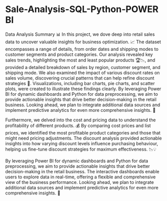 # Sale-Analysis-SQL-Python-POWER BI

Data Analysis Summary 📊
In this project, we dove deep into retail sales data to uncover valuable insights for business optimization. 📈 The dataset encompasses a range of details, from order dates and shipping modes to customer segments and product categories. Our analysis revealed key sales trends, highlighting the most and least popular products 🏆📉, and provided a detailed breakdown of sales by region, customer segment, and shipping mode. We also examined the impact of various discount rates on sales volume, discovering crucial patterns that can help refine discount strategies 🎯. Visualizations, including bar charts, pie charts, and scatter plots, were created to illustrate these findings clearly. By leveraging Power BI for dynamic dashboards and Python for data preprocessing, we aim to provide actionable insights that drive better decision-making in the retail business. Looking ahead, we plan to integrate additional data sources and implement predictive analytics for even more comprehensive insights. 🚀

Furthermore, we delved into the cost and pricing data to understand the profitability of different products. 💰 By comparing cost prices and list prices, we identified the most profitable product categories and those that might need pricing adjustments. The discount analysis provided actionable insights into how varying discount levels influence purchasing behaviour, helping us fine-tune discount strategies for maximum effectiveness. 📉💡

By leveraging Power BI for dynamic dashboards and Python for data preprocessing, we aim to provide actionable insights that drive better decision-making in the retail business. The interactive dashboards enable users to explore data in real-time, offering a flexible and comprehensive view of the business performance. Looking ahead, we plan to integrate additional data sources and implement predictive analytics for even more comprehensive insights. 🚀
